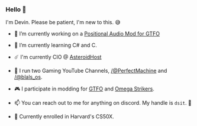 ### Hello 👋

I'm Devin. Please be patient, I'm new to this. 😅

- 🔭 I’m currently working on a [Positional Audio Mod for GTFO](https://github.com/WWYDF/OpenPA)
- 🌱 I’m currently learning C# and C.
- ☄️ I'm currently CIO @ [AsteroidHost](https://twitter.com/AsteroidHost)
- 📼 I run two Gaming YouTube Channels, [/@PerfectMachine](https://youtube.com/@PerfectMachine) and [/@blals_os](https://youtube.com/@blals_os).
- 🎮 I participate in modding for [GTFO](https://gtfo.thunderstore.io/package/Traveller/) and [Omega Strikers](https://gamebanana.com/members/2789584).
- 📫 You can reach out to me for anything on discord. My handle is `dsit`. 🙂

- 🤔 Currently enrolled in Harvard's CS50X.
